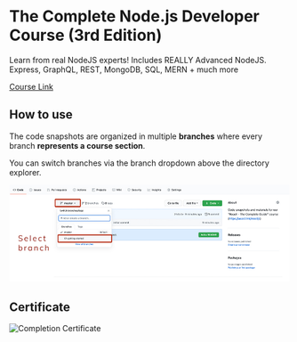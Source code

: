 # The Complete Node.js Developer Course (3rd Edition)

Learn from real NodeJS experts! Includes REALLY Advanced NodeJS. Express, GraphQL, REST, MongoDB, SQL, MERN + much more

[Course Link](https://www.udemy.com/course/the-complete-nodejs-developer-course-2/)

## How to use

The code snapshots are organized in multiple **branches** where every branch **represents a course section**.

You can switch branches via the branch dropdown above the directory explorer.

![Click on the branch dropdown and then select the appropriate branch for the course section you're looking for](./selecting-a-branch.jpg)

## Certificate

![Completion Certificate]()
